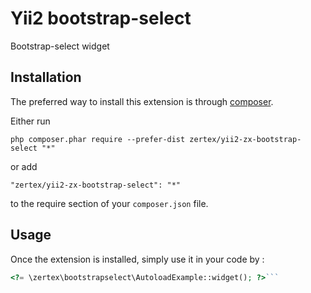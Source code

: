 Yii2 bootstrap-select
=====================
Bootstrap-select widget

Installation
------------

The preferred way to install this extension is through [composer](http://getcomposer.org/download/).

Either run

```
php composer.phar require --prefer-dist zertex/yii2-zx-bootstrap-select "*"
```

or add

```
"zertex/yii2-zx-bootstrap-select": "*"
```

to the require section of your `composer.json` file.


Usage
-----

Once the extension is installed, simply use it in your code by :

```php
<?= \zertex\bootstrapselect\AutoloadExample::widget(); ?>```
